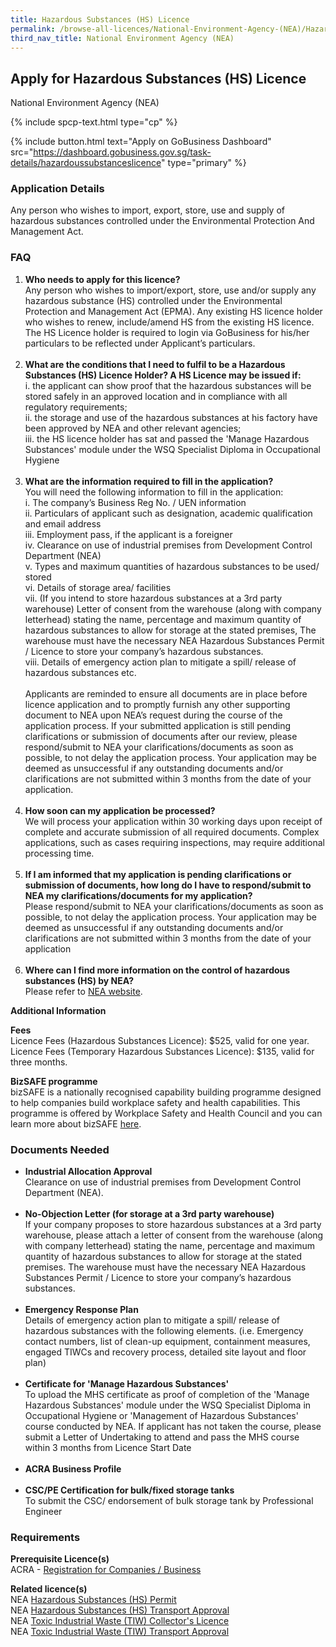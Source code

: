 ```yaml
---
title: Hazardous Substances (HS) Licence
permalink: /browse-all-licences/National-Environment-Agency-(NEA)/Hazardous-Substances-(HS)-Licence
third_nav_title: National Environment Agency (NEA)
---
```


## Apply for Hazardous Substances (HS) Licence

National Environment Agency (NEA)

{% include spcp-text.html type="cp" %}

{% include button.html text="Apply on GoBusiness Dashboard" src="https://dashboard.gobusiness.gov.sg/task-details/hazardoussubstanceslicence" type="primary" %}

<H3>Application Details</H3>

<p>Any person who wishes to import, export, store, use and supply of hazardous substances controlled under the Environmental Protection And Management Act.</p>
<h3>FAQ</h3>
<ol>
<li><strong>Who needs to apply for this licence?</strong><br>Any person who wishes to import/export, store, use and/or supply any hazardous substance (HS) controlled under the Environmental Protection and Management Act (EPMA). Any existing HS licence holder who wishes to renew, include/amend HS from the existing HS licence. The HS Licence holder is required to login via GoBusiness for his/her particulars to be reflected under Applicant&rsquo;s particulars.<br><br></li>
<li><strong>What are the conditions that I need to fulfil to be a Hazardous Substances (HS) Licence Holder? A HS Licence may be issued if:</strong><br>i. the applicant can show proof that the hazardous substances will be stored safely in an approved location and in compliance with all regulatory requirements;<br>ii. the storage and use of the hazardous substances at his factory have been approved by NEA and other relevant agencies;<br>iii. the HS licence holder has sat and passed the 'Manage Hazardous Substances' module under the WSQ Specialist Diploma in Occupational Hygiene<br><br></li>
<li><strong>What are the information required to fill in the application?</strong><br>You will need the following information to fill in the application:<br>i. The company&rsquo;s Business Reg No. / UEN information<br>ii. Particulars of applicant such as designation, academic qualification and email address<br>iii. Employment pass, if the applicant is a foreigner<br>iv. Clearance on use of industrial premises from Development Control Department (NEA)<br>v. Types and maximum quantities of hazardous substances to be used/ stored<br>vi. Details of storage area/ facilities<br>vii. (If you intend to store hazardous substances at a 3rd party warehouse) Letter of consent from the warehouse (along with company letterhead) stating the name, percentage and maximum quantity of hazardous substances to allow for storage at the stated premises, The warehouse must have the necessary NEA Hazardous Substances Permit / Licence to store your company&rsquo;s hazardous substances.<br>viii. Details of emergency action plan to mitigate a spill/ release of hazardous substances etc.<br><br>Applicants are reminded to ensure all documents are in place before licence application and to promptly furnish any other supporting document to NEA upon NEA&rsquo;s request during the course of the application process. If your submitted application is still pending clarifications or submission of documents after our review, please respond/submit to NEA your clarifications/documents as soon as possible, to not delay the application process. Your application may be deemed as unsuccessful if any outstanding documents and/or clarifications are not submitted within 3 months from the date of your application.<br><br></li>
<li><strong>How soon can my application be processed?</strong><br>We will process your application within 30 working days upon receipt of complete and accurate submission of all required documents. Complex applications, such as cases requiring inspections, may require additional processing time.<br><br></li>
<li><strong>If I am informed that my application is pending clarifications or submission of documents, how long do I have to respond/submit to NEA my clarifications/documents for my application?</strong><br>Please respond/submit to NEA your clarifications/documents as soon as possible, to not delay the application process. Your application may be deemed as unsuccessful if any outstanding documents and/or clarifications are not submitted within 3 months from the date of your application<br><br></li>
<li><strong>Where can I find more information on the control of hazardous substances (HS) by NEA?</strong><br>Please refer to <a href="https://www.nea.gov.sg/our-services/pollution-control/chemical-safety/hazardous-substances/management-of-hazardous-substances" target="_blank" rel="noopener">NEA website</a>.</li>
</ol>

<strong>Additional Information</strong>

<p><strong>Fees</strong><br>Licence Fees (Hazardous Substances Licence): $525, valid for one year.<br>Licence Fees (Temporary Hazardous Substances Licence): $135, valid for three months.</p>
<p><strong>BizSAFE programme<br></strong>bizSAFE is a nationally recognised capability building programme designed to help companies build workplace safety and health capabilities. This programme is offered by Workplace Safety and Health Council and you can learn more about bizSAFE <a href="https://www.tal.sg/wshc/programmes/bizsafe/about-bizsafe" target="_blank" rel="noopener">here</a>.</p>

<H3>Documents Needed</H3>

<ul> 
<li><strong>Industrial Allocation Approval</strong><br>Clearance on use of industrial premises from Development Control Department (NEA).&nbsp;<br><br></li> 
<li><strong>No-Objection Letter (for storage at a 3rd party warehouse)</strong><br>If your company proposes to store hazardous substances at a 3rd party warehouse, please attach a letter of consent from the warehouse (along with company letterhead) stating the name, percentage and maximum quantity of hazardous substances to allow for storage at the stated premises. The warehouse must have the necessary NEA Hazardous Substances Permit / Licence to store your company&rsquo;s hazardous substances.<br><br></li> 
<li><strong>Emergency Response Plan</strong><br>Details of emergency action plan to mitigate a spill/ release of hazardous substances with the following elements. (i.e. Emergency contact numbers, list of clean-up equipment, containment measures, engaged TIWCs and recovery process, detailed site layout and floor plan)<br><br></li> 
<li><strong>Certificate for 'Manage Hazardous Substances'</strong><br>To upload the MHS certificate as proof of completion of the 'Manage Hazardous Substances' module under the WSQ Specialist Diploma in Occupational Hygiene or 'Management of Hazardous Substances' course conducted by NEA. If applicant has not taken the course, please submit a Letter of Undertaking to attend and pass the MHS course within 3 months from Licence Start Date<br><br></li> 
<li><strong>ACRA Business Profile</strong><br><br></li> 
<li><strong>CSC/PE Certification for bulk/fixed storage tanks</strong><br>To submit the CSC/ endorsement of bulk storage tank by Professional Engineer</li> 
</ul>

<H3>Requirements</H3>

<p><strong>Prerequisite Licence(s)</strong><br>ACRA - <a href="https://www.acra.gov.sg/Home/" target="_blank" rel="noopener">Registration for Companies / Business</a></p>
<p><strong>Related licence(s)</strong><br>NEA <a href="https://dashboard.gobusiness.gov.sg/task-details/hazardoussubstancespermit" target="_blank" rel="noopener">Hazardous Substances (HS) Permit</a><br>NEA <a href="https://dashboard.gobusiness.gov.sg/task-details/hazardoussubstancestransportapproval" target="_blank" rel="noopener">Hazardous Substances (HS) Transport Approval</a><br>NEA <a href="https://licence1.business.gov.sg/feportal/web/frontier/eAdvisor?redirection=true&amp;selectedLicenceIds=175" target="_blank" rel="noopener">Toxic Industrial Waste (TIW) Collector's Licence</a><br>NEA <a href="https://licence1.business.gov.sg/feportal/web/frontier/eAdvisor?redirection=true&amp;selectedLicenceIds=176" target="_blank" rel="noopener">Toxic Industrial Waste (TIW) Transport Approval</a></p>

